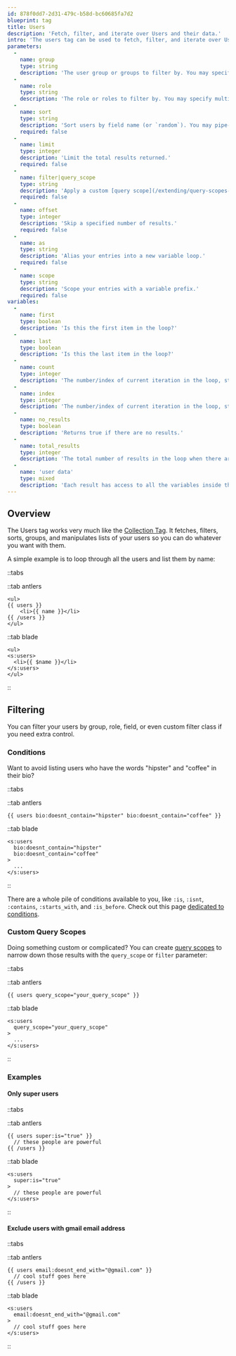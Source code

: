 ```yaml
---
id: 878f0dd7-2d31-479c-b58d-bc60685fa7d2
blueprint: tag
title: Users
description: 'Fetch, filter, and iterate over Users and their data.'
intro: 'The users tag can be used to fetch, filter, and iterate over Users and their data.'
parameters:
  -
    name: group
    type: string
    description: 'The user group or groups to filter by. You may specify multiple groups by pipe separating them: `{{ users group="jocks|geeks" }}`.'
  -
    name: role
    type: string
    description: 'The role or roles to filter by. You may specify multiple roles by pipe separating them: `{{ users role="author|editor" }}`.'
  -
    name: sort
    type: string
    description: 'Sort users by field name (or `random`). You may pipe-separate multiple fields for sub-sorting and specify sort direction of each field using a colon. For example, `sort="title"` or `sort="date:asc|title:desc"` to sort by date then by title.'
    required: false
  -
    name: limit
    type: integer
    description: 'Limit the total results returned.'
    required: false
  -
    name: filter|query_scope
    type: string
    description: 'Apply a custom [query scope](/extending/query-scopes-and-filters)'
    required: false
  -
    name: offset
    type: integer
    description: 'Skip a specified number of results.'
    required: false
  -
    name: as
    type: string
    description: 'Alias your entries into a new variable loop.'
    required: false
  -
    name: scope
    type: string
    description: 'Scope your entries with a variable prefix.'
    required: false
variables:
  -
    name: first
    type: boolean
    description: 'Is this the first item in the loop?'
  -
    name: last
    type: boolean
    description: 'Is this the last item in the loop?'
  -
    name: count
    type: integer
    description: 'The number/index of current iteration in the loop, starting from 1'
  -
    name: index
    type: integer
    description: 'The number/index of current iteration in the loop, starting from 0'
  -
    name: no_results
    type: boolean
    description: 'Returns true if there are no results.'
  -
    name: total_results
    type: integer
    description: 'The total number of results in the loop when there are results. You should use `no_results` to check if any results exist.'
  -
    name: 'user data'
    type: mixed
    description: 'Each result has access to all the variables inside that entry (`name`, `email`, etc).'
---
```

## Overview

The Users tag works very much like the [Collection Tag](/tags/collection). It fetches, filters, sorts, groups, and manipulates lists of your users so you can do whatever you want with them.

A simple example is to loop through all the users and list them by name:


::tabs

::tab antlers
```antlers
<ul>
{{ users }}
    <li>{{ name }}</li>
{{ /users }}
</ul>
```
::tab blade
```blade
<ul>
<s:users>
  <li>{{ $name }}</li>
</s:users>
</ul>
```
::

## Filtering

You can filter your users by group, role, field, or even custom filter class if you need extra control.

### Conditions

Want to avoid listing users who have the words "hipster" and "coffee" in their bio?

::tabs

::tab antlers
```antlers
{{ users bio:doesnt_contain="hipster" bio:doesnt_contain="coffee" }}
```
::tab blade
```blade
<s:users
  bio:doesnt_contain="hipster"
  bio:doesnt_contain="coffee"
>
  ...
</s:users>
```
::

There are a whole pile of conditions available to you, like `:is`, `:isnt`, `:contains`, `:starts_with`, and `:is_before`. Check out this page [dedicated to conditions](/conditions).

### Custom Query Scopes

Doing something custom or complicated? You can create [query scopes](/extending/query-scopes-and-filters) to narrow down those results with the `query_scope` or `filter` parameter:

::tabs

::tab antlers
```antlers
{{ users query_scope="your_query_scope" }}
```
::tab blade
```blade
<s:users
  query_scope="your_query_scope"
>
  ...
</s:users>
```
::

### Examples

#### Only super users

::tabs

::tab antlers
```antlers
{{ users super:is="true" }}
  // these people are powerful
{{ /users }}
```
::tab blade
```blade
<s:users
  super:is="true"
>
  // these people are powerful
</s:users>
```
::

#### Exclude users with gmail email address

::tabs

::tab antlers
```antlers
{{ users email:doesnt_end_with="@gmail.com" }}
  // cool stuff goes here
{{ /users }}
```
::tab blade
```blade
<s:users
  email:doesnt_end_with="@gmail.com"
>
  // cool stuff goes here
</s:users>
```
::

